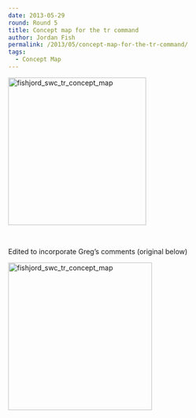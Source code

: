 ```yaml
---
date: 2013-05-29
round: Round 5
title: Concept map for the tr command
author: Jordan Fish
permalink: /2013/05/concept-map-for-the-tr-command/
tags:
  - Concept Map
---
```

<p><a href="/software-carpentry-training-website/uploads/2013/05/fishjord_swc_tr_concept_map.png"><a href="/software-carpentry-training-website/uploads/2013/05/fishjord_swc_tr_concept_map1.png"><img class="alignnone size-medium wp-image-2921" alt="fishjord_swc_tr_concept_map" src="/software-carpentry-training-website/uploads/2013/05/fishjord_swc_tr_concept_map1-280x300.png" width="280" height="300" /></a></a></p>
<p>&nbsp;</p>
<p>Edited to incorporate Greg&#8217;s comments (original below)</p>
<p><a href="/software-carpentry-training-website/uploads/2013/05/fishjord_swc_tr_concept_map.png"><img class="alignnone size-medium wp-image-2913" alt="fishjord_swc_tr_concept_map" src="/software-carpentry-training-website/uploads/2013/05/fishjord_swc_tr_concept_map-292x300.png" width="292" height="300" /></a></p>
